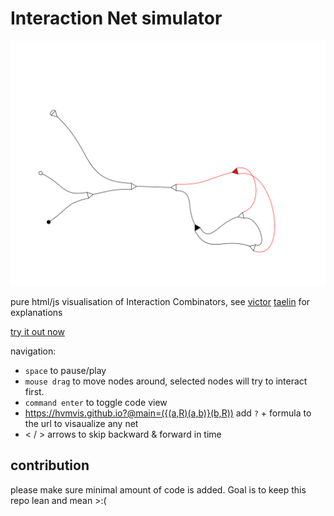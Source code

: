 
# Interaction Net simulator

![Net Visualization](src/net.svg)

pure html/js visualisation of Interaction Combinators, see [victor](https://gist.github.com/VictorTaelin) [taelin](https://x.com/victorTaelin) for explanations

[try it out now](https://hvmvis.github.io)

navigation:

- `space` to pause/play
- `mouse drag` to move nodes around, selected nodes will try to interact first.
- `command enter` to toggle code view
- https://hvmvis.github.io?@main=({(a,R)(a,b)}(b,R)) add `?` + formula to the url to visaualize any net
- < / > arrows to skip backward & forward in time

## contribution

please make sure minimal amount of code is added. Goal is to keep this repo lean and mean >:(

